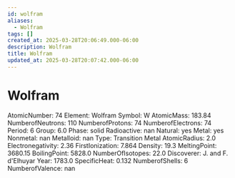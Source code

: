 ```yaml
---
id: wolfram
aliases:
  - Wolfram
tags: []
created_at: 2025-03-28T20:06:49.000-06:00
description: Wolfram
title: Wolfram
updated_at: 2025-03-28T20:07:42.000-06:00
---
```


# Wolfram
AtomicNumber: 74
Element: Wolfram
Symbol: W
AtomicMass: 183.84
NumberofNeutrons: 110
NumberofProtons: 74
NumberofElectrons: 74
Period: 6
Group: 6.0
Phase: solid
Radioactive: nan
Natural: yes
Metal: yes
Nonmetal: nan
Metalloid: nan
Type: Transition Metal
AtomicRadius: 2.0
Electronegativity: 2.36
FirstIonization: 7.864
Density: 19.3
MeltingPoint: 3680.15
BoilingPoint: 5828.0
NumberOfIsotopes: 22.0
Discoverer: J. and F. d'Elhuyar
Year: 1783.0
SpecificHeat: 0.132
NumberofShells: 6
NumberofValence: nan
